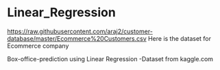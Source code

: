 # Linear_Regression

https://raw.githubusercontent.com/araj2/customer-database/master/Ecommerce%20Customers.csv
Here is the dataset for Ecommerce company 


Box-office-prediction using Linear Regression -Dataset from kaggle.com


